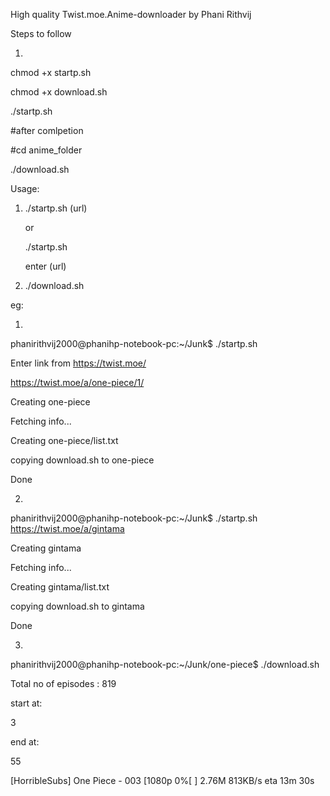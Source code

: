 High quality Twist.moe.Anime-downloader by Phani Rithvij

Steps to follow

1)

chmod +x startp.sh

chmod +x download.sh 

./startp.sh 

#after comlpetion

#cd anime_folder

./download.sh


Usage:

1.	./startp.sh (url)
	
	or
	
	./startp.sh


	enter (url)

2.	./download.sh


eg:

1)

phanirithvij2000@phanihp-notebook-pc:~/Junk$ ./startp.sh 

Enter link from https://twist.moe/

https://twist.moe/a/one-piece/1/

Creating one-piece

Fetching info...

Creating one-piece/list.txt

copying download.sh to one-piece

Done

2)

phanirithvij2000@phanihp-notebook-pc:~/Junk$ ./startp.sh https://twist.moe/a/gintama

Creating gintama

Fetching info...

Creating gintama/list.txt

copying download.sh to gintama

Done

3)

phanirithvij2000@phanihp-notebook-pc:~/Junk/one-piece$ ./download.sh 

Total no of episodes : 819

start at:

3

end at:

55

[HorribleSubs] One Piece - 003 [1080p   0%[                                                                        ]   2.76M   813KB/s    eta 13m 30s


